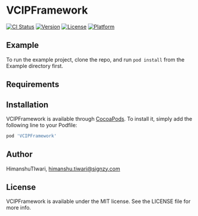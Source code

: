 # VCIPFramework

[![CI Status](https://img.shields.io/travis/HimanshuTIwari/VCIPFramework.svg?style=flat)](https://travis-ci.org/HimanshuTIwari/VCIPFramework)
[![Version](https://img.shields.io/cocoapods/v/VCIPFramework.svg?style=flat)](https://cocoapods.org/pods/VCIPFramework)
[![License](https://img.shields.io/cocoapods/l/VCIPFramework.svg?style=flat)](https://cocoapods.org/pods/VCIPFramework)
[![Platform](https://img.shields.io/cocoapods/p/VCIPFramework.svg?style=flat)](https://cocoapods.org/pods/VCIPFramework)

## Example

To run the example project, clone the repo, and run `pod install` from the Example directory first.

## Requirements

## Installation

VCIPFramework is available through [CocoaPods](https://cocoapods.org). To install
it, simply add the following line to your Podfile:

```ruby
pod 'VCIPFramework'
```

## Author

HimanshuTIwari, himanshu.tiwari@signzy.com

## License

VCIPFramework is available under the MIT license. See the LICENSE file for more info.

